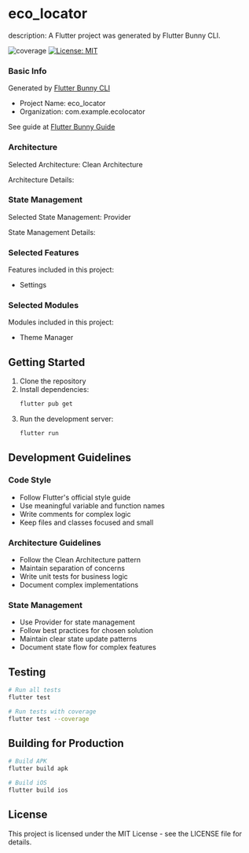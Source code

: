 # eco_locator

description: A Flutter project was generated by Flutter Bunny CLI.

![coverage][coverage_badge]
[![License: MIT][license_badge]][license_link]

### Basic Info

Generated by [Flutter Bunny CLI][flutter_bunny_cli_link] 

- Project Name: eco_locator
- Organization: com.example.ecolocator

See guide at [Flutter Bunny Guide][flutter_bunny_cli_guide_link]

### Architecture

Selected Architecture: Clean Architecture

Architecture Details:


### State Management

Selected State Management: Provider

State Management Details:


### Selected Features

Features included in this project:


- Settings
  

### Selected Modules

Modules included in this project:


- Theme Manager
  

## Getting Started

1. Clone the repository
2. Install dependencies:
   ```bash
   flutter pub get
   ```
3. Run the development server:
   ```bash
   flutter run
   ```

## Development Guidelines

### Code Style

- Follow Flutter's official style guide
- Use meaningful variable and function names
- Write comments for complex logic
- Keep files and classes focused and small

### Architecture Guidelines

- Follow the Clean Architecture pattern
- Maintain separation of concerns
- Write unit tests for business logic
- Document complex implementations

### State Management

- Use Provider for state management
- Follow best practices for chosen solution
- Maintain clear state update patterns
- Document state flow for complex features

## Testing

```bash
# Run all tests
flutter test

# Run tests with coverage
flutter test --coverage
```

## Building for Production

```bash
# Build APK
flutter build apk

# Build iOS
flutter build ios
```

## License

This project is licensed under the MIT License - see the LICENSE file for details.


[coverage_badge]: coverage_badge.svg
[flutter_localizations_link]: https://api.flutter.dev/flutter/flutter_localizations/flutter_localizations-library.html
[internationalization_link]: https://flutter.dev/docs/development/accessibility-and-localization/internationalization
[license_badge]: https://img.shields.io/badge/license-MIT-blue.svg
[license_link]: https://opensource.org/licenses/MIT
[flutter_bunny_cli_link]: https://www.flutterbunny.xyz/
[flutter_bunny_cli_guide_link]: https://www.flutterbunny.xyz/set_up_guide/